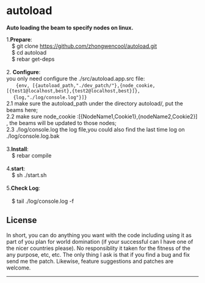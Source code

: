 autoload
========

**Auto loading the beam to specify nodes on linux.**

1.**Prepare**:<br>
&emsp;$ git clone https://github.com/zhongwencool/autoload.git<br>
&emsp;$ cd autoload <br>
&emsp;$ rebar get-deps <br>
<br>
2. **Configure**:<br>
you only need configure the ./src/autoload.app.src file:<br>
&emsp;    ` {env, [{autoload_path,"./dev_patch/"},{node_cookie,[{test1@localhost,best},{test2@localhost,best}]},`<br>
&emsp;         `{log,"./log/console.log"}]}`<br>
2.1 make sure the autoload_path under the directory autoload/, put the beams here;<br>
2.2 make sure node_cookie :[{NodeName1,Cookie1},{nodeName2,Cookie2}] , the beams will be updated to those nodes;<br>
2.3 ./log/console.log  the log file,you could also find the last time log on ./log/console.log.bak <br>
<br>
3.**Install**:<br>
&emsp;$ rebar compile<br>
<br>
4.**start**:<br>
&emsp;$ sh ./start.sh<br>
<br>
5.**Check Log**:<br>
<br>
&emsp;$ tail ./log/console.log -f<br>

<p></p>

License
-------
In short, you can do anything you want with the code including using it as part
of you plan for world domination (if your successful can I have one of the nicer
countries please). No responsiblity it taken for the fitness of the any purpose,
etc, etc. The only thing I ask is that if you find a bug and fix send me the
patch. Likewise, feature suggestions and patches are welcome.

------
